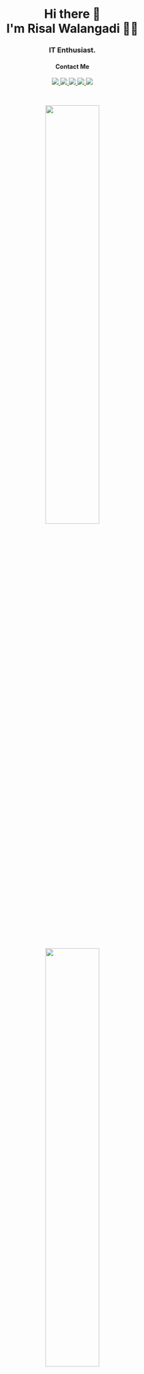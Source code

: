 <h1 align='center'>
  Hi there 👋 <br /> I'm Risal Walangadi 👨‍💻
</h1>

<h3 align='center'>
  <b>IT Enthusiast</b>.
</h3>

<!-- <div align="center">
  <p>
    <img src="https://img.shields.io/badge/javascript-%23323330.svg?style=for-the-badge&logo=javascript&logoColor=%23F7DF1E" />
    <img src="https://img.shields.io/badge/typescript-%23007ACC.svg?style=for-the-badge&logo=typescript&logoColor=white" />
    <img src="https://img.shields.io/badge/node.js-6DA55F?style=for-the-badge&logo=node.js&logoColor=white" />
    <img src="https://img.shields.io/badge/nestjs-%23E0234E.svg?style=for-the-badge&logo=nestjs&logoColor=white" />
    <img src="https://img.shields.io/badge/react-%2320232a.svg?style=for-the-badge&logo=react&logoColor=%2361DAFB" />
    <img src="https://img.shields.io/badge/Next-black?style=for-the-badge&logo=next.js&logoColor=white" />
    <img src="https://img.shields.io/badge/tailwindcss-%2338B2AC.svg?style=for-the-badge&logo=tailwind-css&logoColor=white" />
    <img src="https://img.shields.io/badge/dart-%230175C2.svg?style=for-the-badge&logo=dart&logoColor=white" />
    <img src="https://img.shields.io/badge/Flutter-%2302569B.svg?style=for-the-badge&logo=Flutter&logoColor=white" />
    <img src="https://img.shields.io/badge/c%23-%23239120.svg?style=for-the-badge&logo=c-sharp&logoColor=white)" />
  </p>
</div> -->

<div align='center'>
  <h4>Contact Me</h4>
  <p>
    <a href="https://www.linkedin.com/in/risal-walangadi/">
      <img src="https://img.shields.io/badge/linkedin-%230077B5.svg?&style=for-the-badge&logo=linkedin&logoColor=white" />
    </a>
    <a href="https://www.upwork.com/freelancers/~01b5535ae48c88ee54?viewMode=1">
     <img src="https://img.shields.io/badge/UpWork-6FDA44?style=for-the-badge&logo=Upwork&logoColor=white" />
    </a>
    <a href="https://twitter.com/Gooner_IzHaL">
     <img src="https://img.shields.io/badge/Twitter-%231DA1F2.svg?style=for-the-badge&logo=Twitter&logoColor=white" />
    </a>    
    <a href="https://wa.me/6282197339862">
     <img src="https://img.shields.io/badge/WhatsApp-25D366?style=for-the-badge&logo=whatsapp&logoColor=white" />
    </a>    
    <a href="https://t.me/izhal27">
     <img src="https://img.shields.io/badge/Telegram-2CA5E0?style=for-the-badge&logo=telegram&logoColor=white" />
    </a>
  </p>
</div>

<br />

<p align='center'>
    <img src="https://github-readme-stats.vercel.app/api?username=izhal27&show_icons=true&count_private=true&theme=gruvbox&include_all_commits=true" width="50%" height="50%" />
</p>
<p align="center">
  <img src="https://github-readme-stats.vercel.app/api/top-langs/?username=izhal27&layout=compact&theme=gruvbox" width="50%" height="50%">
</p>
<p align='center'>
    <img src="https://streak-stats.demolab.com?user=izhal27&theme=gruvbox&date_format=j%20M%5B%20Y%5D&mode=weekly" width="50%" height="50%" />
</p>
